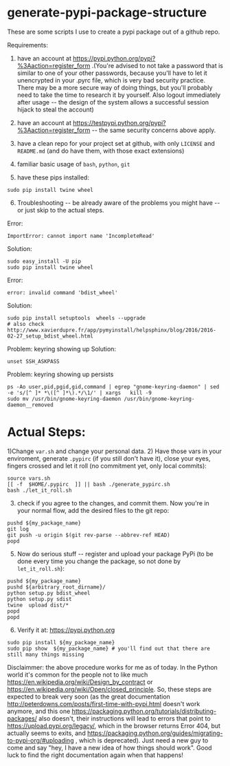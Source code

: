 # generate-pypi-package-structure

These are some scripts I use to create a pypi package out of a github repo.


Requirements:
1) have an account at https://pypi.python.org/pypi?%3Aaction=register_form .(You're advised
to not take a password that is similar to one of your other passwords, because you'll have
to let it unencrypted in your .pyrc file, which is very bad security practice. There may
be a more secure way of doing things, but you'll probably need to take the time to research
it by yourself. Also logout immediately after usage -- the design of the system allows a successful
session hijack to steal the account)

2) have an account at https://testpypi.python.org/pypi?%3Aaction=register_form -- the same security concerns above apply.

3) have a clean repo for your project set at github, with only `LICENSE` and `README.md` (and do have them, with those exact extensions)

4) familiar basic usage of `bash`, `python`, `git`

5) have these pips installed:
````
sudo pip install twine wheel
````

6) Troubleshooting -- be already aware of the problems you might have -- or just skip to the actual steps.

Error:
````
ImportError: cannot import name 'IncompleteRead'
````
Solution:
````
sudo easy_install -U pip
sudo pip install twine wheel
````

Error:
````
error: invalid command 'bdist_wheel'
````
Solution:
````
sudo pip install setuptools  wheels --upgrade
# also check http://www.xavierdupre.fr/app/pymyinstall/helpsphinx/blog/2016/2016-02-27_setup_bdist_wheel.html
````

Problem: keyring showing up
Solution:
````
unset SSH_ASKPASS
````

Problem: keyring showing up persists
````
ps -Ao user,pid,pgid,gid,command | egrep "gnome-keyring-daemon" | sed -e 's/[^ ]* *\([^ ]*\).*/\1/' | xargs   kill -9
sudo mv /usr/bin/gnome-keyring-daemon /usr/bin/gnome-keyring-daemon__removed
````



# Actual Steps:

1)Change `var.sh` and change your personal data.
2) Have those vars in your enviroment, generate `.pypirc` (if you still don't have it),
close your eyes, fingers crossed and let it roll (no commitment yet, only local commits):
````
source vars.sh
[[ -f  $HOME/.pypirc  ]] || bash ./generate_pypirc.sh
bash ./let_it_roll.sh
````

3) check if you agree to the changes, and commit them. Now you're in your normal flow, add
the desired files to the git repo:
````
pushd ${my_package_name}
git log
git push -u origin $(git rev-parse --abbrev-ref HEAD)
popd
````


5) Now do serious stuff -- register and upload your package PyPi (to be done every time you change the package, so not done by `let_it_roll.sh`):
````
pushd ${my_package_name}
pushd ${arbitrary_root_dirname}/
python setup.py bdist_wheel
python setup.py sdist
twine  upload dist/*
popd
popd
````

6) Verify it at: https://pypi.python.org
````
sudo pip install ${my_package_name}
sudo pip show  ${my_package_name} # you'll find out that there are still many things missing
````


Disclaimmer: the above procedure works for me as of today. In the Python world it's common for
the people not to like much https://en.wikipedia.org/wiki/Design_by_contract or
https://en.wikipedia.org/wiki/Open/closed_principle.
So, these steps are expected to break very soon (as the great documentation
http://peterdowns.com/posts/first-time-with-pypi.html doesn't work anymore, and this one
https://packaging.python.org/tutorials/distributing-packages/ also doesn't, their instructions
will lead to errors that point to https://upload.pypi.org/legacy/, which in the browser returns
Error 404, but actually seems to exits, and https://packaging.python.org/guides/migrating-to-pypi-org/#uploading
, which is deprecated). Just need a new
guy to come and say "hey, I have a new idea of how things should work". Good luck to find
the right documentation again when that happens!




